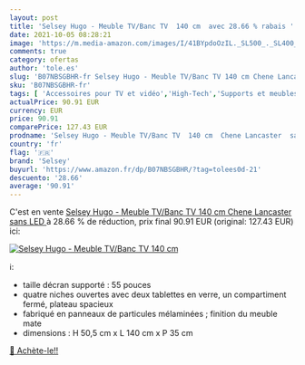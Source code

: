 ```yaml
---
layout: post
title: 'Selsey Hugo - Meuble TV/Banc TV  140 cm  avec 28.66 % rabais '
date: 2021-10-05 08:28:21
image: 'https://m.media-amazon.com/images/I/41BYpdoOzIL._SL500_._SL400_.jpg'
comments: true
category: ofertas
author: 'tole.es'
slug: 'B07NBSGBHR-fr Selsey Hugo - Meuble TV/Banc TV 140 cm Chene Lancaster...'
sku: 'B07NBSGBHR-fr'
tags: [ 'Accessoires pour TV et vidéo','High-Tech','Supports et meubles TV','TV, vidéo et home cinéma','selsey', ]
actualPrice: 90.91 EUR
currency: EUR
price: 90.91
comparePrice: 127.43 EUR
prodname: 'Selsey Hugo - Meuble TV/Banc TV  140 cm  Chene Lancaster  sans LED '
country: 'fr'
flag: '🇫🇷'
brand: 'Selsey'
buyurl: 'https://www.amazon.fr/dp/B07NBSGBHR/?tag=tolees0d-21'
descuento: '28.66'
average: '90.91'
---
```


C'est en vente [Selsey Hugo - Meuble TV/Banc TV  140 cm  Chene Lancaster  sans LED ](https://www.amazon.fr/dp/B07NBSGBHR/?tag=tolees0d-21)  à  28.66 % de réduction, prix final  90.91 EUR (original: 127.43 EUR) ici:

[![Selsey Hugo - Meuble TV/Banc TV  140 cm ](https://m.media-amazon.com/images/I/41BYpdoOzIL._SL500_._SL400_.jpg)](https://www.amazon.fr/dp/B07NBSGBHR/?tag=tolees0d-21)

ℹ️:

- taille décran supporté : 55 pouces
- quatre niches ouvertes avec deux tablettes en verre, un compartiment fermé, plateau spacieux
- fabriqué en panneaux de particules mélaminées ; finition du meuble mate
- dimensions : H 50,5 cm x L 140 cm x P 35 cm

[🛒 Achète-le!!](https://www.amazon.fr/dp/B07NBSGBHR/?tag=tolees0d-21)
